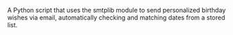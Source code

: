 A Python script that uses the smtplib module to send personalized birthday wishes via email, automatically checking and matching dates from a stored list.
